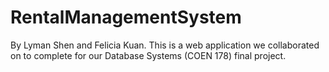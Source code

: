 # RentalManagementSystem
By Lyman Shen and Felicia Kuan. 
This is a web application we collaborated on to complete for our Database Systems (COEN 178) final project. 

